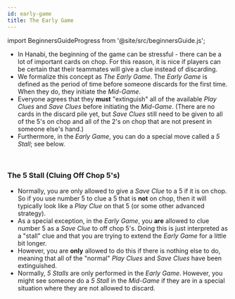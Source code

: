 ```yaml
---
id: early-game
title: The Early Game
---
```


import BeginnersGuideProgress from '@site/src/beginnersGuide.js';

<BeginnersGuideProgress part="49" />

- In Hanabi, the beginning of the game can be stressful - there can be a lot of important cards on chop. For this reason, it is nice if players can be certain that their teammates will give a clue instead of discarding.
- We formalize this concept as *The Early Game*. The *Early Game* is defined as the period of time before someone discards for the first time. When they do, they initiate the *Mid-Game*.
- Everyone agrees that they **must** "extinguish" all of the available *Play Clues* and *Save Clues* before initiating the *Mid-Game*. (There are no cards in the discard pile yet, but *Save Clues* still need to be given to all of the 5's on chop and all of the 2's on chop that are not present in someone else's hand.)
- Furthermore, in the *Early Game*, you can do a special move called a *5 Stall*; see below.

<br />

### The 5 Stall (Cluing Off Chop 5's)

- Normally, you are only allowed to give a *Save Clue* to a 5 if it is on chop. So if you use number 5 to clue a 5 that is **not** on chop, then it will typically look like a *Play Clue* on that 5 (or some other advanced strategy).
- As a special exception, in the *Early Game*, you **are** allowed to clue number 5 as a *Save Clue* to off chop 5's. Doing this is just interpreted as a "stall" clue and that you are trying to extend the *Early Game* for a little bit longer.
- However, you are **only** allowed to do this if there is nothing else to do, meaning that all of the "normal" *Play Clues* and *Save Clues* have been extinguished.
- Normally, *5 Stalls* are only performed in the *Early Game*. However, you might see someone do a *5 Stall* in the *Mid-Game* if they are in a special situation where they are not allowed to discard.
